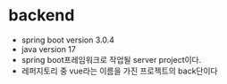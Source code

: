# backend

- spring boot version 3.0.4
- java version 17
- spring boot프레임워크로 작업될 server project이다.
- 레퍼지토리 중 vue라는 이름을 가진 프로젝트의 back단이다

